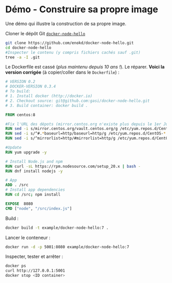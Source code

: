 # Démo - Construire sa propre image

Une démo qui illustre la construction de sa propre image.

Cloner le dépôt Git [`docker-node-hello`](https://github.com/enokd/docker-node-hello)

~~~bash
git clone https://github.com/enokd/docker-node-hello.git
cd docker-node-hello
#Inspecter le contenu (y compris fichiers cachés sauf .git)
tree -a -I .git
~~~

Le Dockerfile est cassé (*plus maintenu depuis 10 ans !*). Le réparer. **Voici la version corrigée** (à copier/coller dans le `Dockerfile`) :


~~~dockerfile
# VERSION 0.2
# DOCKER-VERSION 0.3.4
# To build:
# 1. Install docker (http://docker.io)
# 2. Checkout source: git@github.com:gasi/docker-node-hello.git
# 3. Build container: docker build .

FROM centos:8

#Fix l'URL des dépots (mirror.centos.org n'existe plus depuis le 1er Juin 2024)
RUN sed -i s/mirror.centos.org/vault.centos.org/g /etc/yum.repos.d/CentOS-*.repo
RUN sed -i s/^#.*baseurl=http/baseurl=http/g /etc/yum.repos.d/CentOS-*.repo
RUN sed -i s/^mirrorlist=http/#mirrorlist=http/g /etc/yum.repos.d/CentOS-*.repo

#Update
RUN yum upgrade -y

# Install Node.js and npm
RUN curl -sL https://rpm.nodesource.com/setup_20.x | bash -
RUN dnf install nodejs -y

# App
ADD . /src
# Install app dependencies
RUN cd /src; npm install

EXPOSE  8080
CMD ["node", "/src/index.js"]
~~~



Build :

~~~bash
docker build -t example/docker-node-hello:7 .
~~~

Lancer le conteneur :

~~~bash
docker run -d -p 5001:8080 example/docker-node-hello:7
~~~

Inspecter, tester et arrêter :

~~~bash
docker ps
curl http://127.0.0.1:5001
docker stop <ID container>
~~~
